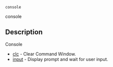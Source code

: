 

	
	console

console

## Description
Console


* [clc](clc.md) - Clear Command Window.
* [input](input.md) - Display prompt and wait for user input.



